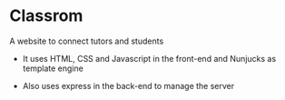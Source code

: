 # Classrom
A website to connect tutors and students
 
- It uses HTML, CSS and Javascript in the front-end and Nunjucks as template engine

- Also uses express in the back-end to manage the server